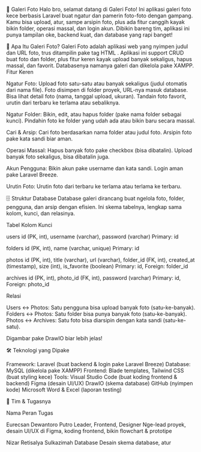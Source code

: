📸 Galeri Foto
Halo bro, selamat datang di Galeri Foto! Ini aplikasi galeri foto kece berbasis Laravel buat ngatur dan pamerin foto-foto dengan gampang. Kamu bisa upload, atur, sampe arsipin foto, plus ada fitur canggih kayak bikin folder, operasi massal, dan login akun. Dibikin bareng tim, aplikasi ini punya tampilan oke, backend kuat, dan database yang rapi banget!

🚀 Apa Itu Galeri Foto?
Galeri Foto adalah aplikasi web yang nyimpen judul dan URL foto, trus ditampilin pake tag HTML <img>. Aplikasi ini support CRUD buat foto dan folder, plus fitur keren kayak upload banyak sekaligus, hapus massal, dan favorit. Databasenya namanya galeri dan dikelola pake XAMPP.
Fitur Keren

Ngatur Foto:
Upload foto satu-satu atau banyak sekaligus (judul otomatis dari nama file).
Foto disimpen di folder proyek, URL-nya masuk database.
Bisa lihat detail foto (nama, tanggal upload, ukuran).
Tandain foto favorit, urutin dari terbaru ke terlama atau sebaliknya.


Ngatur Folder:
Bikin, edit, atau hapus folder (pake nama folder sebagai kunci).
Pindahin foto ke folder yang udah ada atau bikin baru secara massal.


Cari & Arsip:
Cari foto berdasarkan nama folder atau judul foto.
Arsipin foto pake kata sandi biar aman.


Operasi Massal:
Hapus banyak foto pake checkbox (bisa dibatalin).
Upload banyak foto sekaligus, bisa dibatalin juga.


Akun Pengguna:
Bikin akun pake username dan kata sandi.
Login aman pake Laravel Breeze.


Urutin Foto:
Urutin foto dari terbaru ke terlama atau terlama ke terbaru.




🗄️ Struktur Database
Database galeri dirancang buat ngelola foto, folder, pengguna, dan arsip dengan efisien. Ini skema tabelnya, lengkap sama kolom, kunci, dan relasinya.



Tabel
Kolom
Kunci



users
id (PK, int), username (varchar), password (varchar)
Primary: id


folders
id (PK, int), name (varchar, unique)
Primary: id


photos
id (PK, int), title (varchar), url (varchar), folder_id (FK, int), created_at (timestamp), size (int), is_favorite (boolean)
Primary: id, Foreign: folder_id


archives
id (PK, int), photo_id (FK, int), password (varchar)
Primary: id, Foreign: photo_id


Relasi

Users ↔ Photos: Satu pengguna bisa upload banyak foto (satu-ke-banyak).
Folders ↔ Photos: Satu folder bisa punya banyak foto (satu-ke-banyak).
Photos ↔ Archives: Satu foto bisa diarsipin dengan kata sandi (satu-ke-satu).

Digambar pake DrawIO biar lebih jelas!

🛠️ Teknologi yang Dipake

Framework: Laravel (buat backend & login pake Laravel Breeze)
Database: MySQL (dikelola pake XAMPP)
Frontend: Blade templates, Tailwind CSS (buat styling kece)
Tools:
Visual Studio Code (buat koding frontend & backend)
Figma (desain UI/UX)
DrawIO (skema database)
GitHub (nyimpen kode)
Microsoft Word & Excel (laporan testing)




👥 Tim & Tugasnya



Nama
Peran
Tugas



Eurecsan Dewantoro Putro
Leader, Frontend, Designer
Nge-lead proyek, desain UI/UX di Figma, koding frontend, bikin flowchart & prototipe


Nizar Retisalya Sulkazimah
Database
Desain skema database, atur


